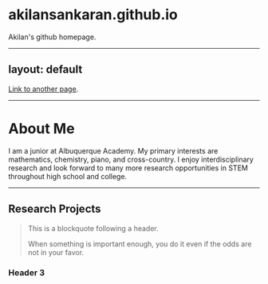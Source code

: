 # akilansankaran.github.io
Akilan's github homepage.

---
layout: default
---

[Link to another page](./another-page.html).

* * *

# About Me

I am a junior at Albuquerque Academy. My primary interests are mathematics, chemistry, piano, and cross-country. I enjoy interdisciplinary research and look forward to many more research opportunities in STEM throughout high school and college.

* * *

## Research Projects

> This is a blockquote following a header.
>
> When something is important enough, you do it even if the odds are not in your favor.

### Header 3
